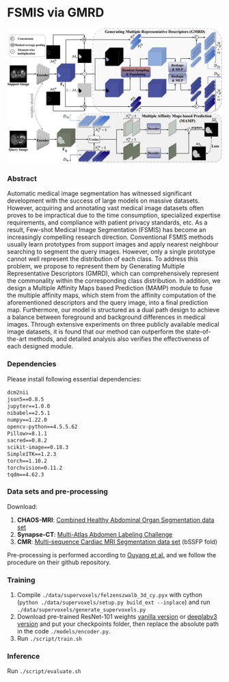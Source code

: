 # FSMIS via GMRD

![image](https://github.com/zmcheng9/GMRD/blob/main/overview.png)

### Abstract
Automatic medical image segmentation has witnessed significant development with the success of large models on massive datasets. However, acquiring and annotating vast medical image datasets often proves to be impractical due to the time consumption, specialized expertise requirements, and compliance with patient privacy standards, etc. As a result, Few-shot Medical Image Segmentation (FSMIS) has become an increasingly compelling research direction. Conventional FSMIS methods usually learn prototypes from support images and apply nearest neighbour searching to segment the query images. However, only a single prototype cannot well represent the distribution of each class. To address this problem, we propose to represent them by Generating Multiple Representative Descriptors (GMRD), which can comprehensively represent the commonality within the corresponding class distribution. In addition, we design a Multiple Affinity Maps based Prediction (MAMP) module to fuse the multiple affinity maps, which stem from the affinity computation of the aforementioned descriptors and the query image, into a final prediction map. Furthermore, our model is structured as a dual path design to achieve a balance between foreground and background differences in medical images. Through extensive experiments on three publicly available medical image datasets, it is found that our method can outperform the state-of-the-art methods, and detailed analysis also verifies the effectiveness of each designed module.

### Dependencies
Please install following essential dependencies:
```
dcm2nii
json5==0.8.5
jupyter==1.0.0
nibabel==2.5.1
numpy==1.22.0
opencv-python==4.5.5.62
Pillow>=8.1.1
sacred==0.8.2
scikit-image==0.18.3
SimpleITK==1.2.3
torch==1.10.2
torchvision=0.11.2
tqdm==4.62.3
```

### Data sets and pre-processing
Download:
1) **CHAOS-MRI**: [Combined Healthy Abdominal Organ Segmentation data set](https://chaos.grand-challenge.org/)
2) **Synapse-CT**: [Multi-Atlas Abdomen Labeling Challenge](https://www.synapse.org/#!Synapse:syn3193805/wiki/218292)
3) **CMR**: [Multi-sequence Cardiac MRI Segmentation data set](https://zmiclab.github.io/projects/mscmrseg19/) (bSSFP fold)

Pre-processing is performed according to [Ouyang et al.](https://github.com/cheng-01037/Self-supervised-Fewshot-Medical-Image-Segmentation/tree/2f2a22b74890cb9ad5e56ac234ea02b9f1c7a535) and we follow the procedure on their github repository.

### Training
1. Compile `./data/supervoxels/felzenszwalb_3d_cy.pyx` with cython (`python ./data/supervoxels/setup.py build_ext --inplace`) and run `./data/supervoxels/generate_supervoxels.py` 
2. Download pre-trained ResNet-101 weights [vanilla version](https://download.pytorch.org/models/resnet101-63fe2227.pth) or [deeplabv3 version](https://download.pytorch.org/models/deeplabv3_resnet101_coco-586e9e4e.pth) and put your checkpoints folder, then replace the absolute path in the code `./models/encoder.py`.  
3. Run `./script/train.sh` 

### Inference
Run `./script/evaluate.sh` 
